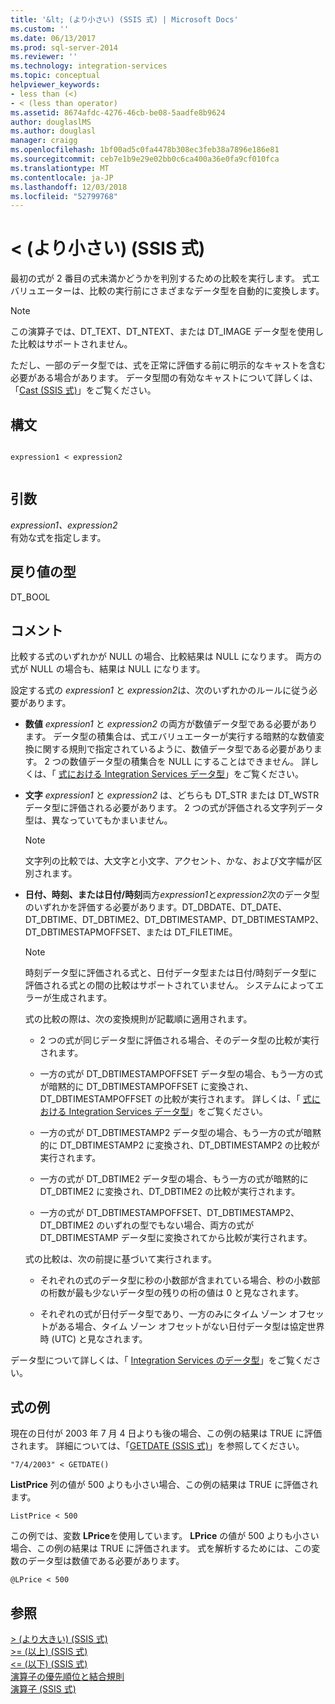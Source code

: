 ```yaml
---
title: '&lt; (より小さい) (SSIS 式) | Microsoft Docs'
ms.custom: ''
ms.date: 06/13/2017
ms.prod: sql-server-2014
ms.reviewer: ''
ms.technology: integration-services
ms.topic: conceptual
helpviewer_keywords:
- less than (<)
- < (less than operator)
ms.assetid: 8674afdc-4276-46cb-be08-5aadfe8b9624
author: douglaslMS
ms.author: douglasl
manager: craigg
ms.openlocfilehash: 1bf00ad5c0fa4478b308ec3feb38a7896e186e81
ms.sourcegitcommit: ceb7e1b9e29e02bb0c6ca400a36e0fa9cf010fca
ms.translationtype: MT
ms.contentlocale: ja-JP
ms.lasthandoff: 12/03/2018
ms.locfileid: "52799768"
---
```

# <a name="lt-less-than-ssis-expression"></a>&lt; (より小さい) (SSIS 式)
  最初の式が 2 番目の式未満かどうかを判別するための比較を実行します。 式エバリュエーターは、比較の実行前にさまざまなデータ型を自動的に変換します。  
  
> [!NOTE]  
>  この演算子では、DT_TEXT、DT_NTEXT、または DT_IMAGE データ型を使用した比較はサポートされません。  
  
 ただし、一部のデータ型では、式を正常に評価する前に明示的なキャストを含む必要がある場合があります。 データ型間の有効なキャストについて詳しくは、「[Cast &#40;SSIS 式&#41;](cast-ssis-expression.md)」をご覧ください。  
  
## <a name="syntax"></a>構文  
  
```  
  
expression1 < expression2  
  
```  
  
## <a name="arguments"></a>引数  
 *expression1、expression2*  
 有効な式を指定します。  
  
## <a name="result-types"></a>戻り値の型  
 DT_BOOL  
  
## <a name="remarks"></a>コメント  
 比較する式のいずれかが NULL の場合、比較結果は NULL になります。 両方の式が NULL の場合も、結果は NULL になります。  
  
 設定する式の *expression1* と *expression2*は、次のいずれかのルールに従う必要があります。  
  
-   **数値** *expression1* と *expression2* の両方が数値データ型である必要があります。 データ型の積集合は、式エバリュエーターが実行する暗黙的な数値変換に関する規則で指定されているように、数値データ型である必要があります。 2 つの数値データ型の積集合を NULL にすることはできません。 詳しくは、「 [式における Integration Services データ型](integration-services-data-types-in-expressions.md)」をご覧ください。  
  
-   **文字** *expression1* と *expression2* は、どちらも DT_STR または DT_WSTR データ型に評価される必要があります。 2 つの式が評価される文字列データ型は、異なっていてもかまいません。  
  
    > [!NOTE]  
    >  文字列の比較では、大文字と小文字、アクセント、かな、および文字幅が区別されます。  
  
-   **日付、時刻、または日付/時刻**両方*expression1*と*expression2*次のデータ型のいずれかを評価する必要があります。DT_DBDATE、DT_DATE、DT_DBTIME、DT_DBTIME2、DT_DBTIMESTAMP、DT_DBTIMESTAMP2、DT_DBTIMESTAPMOFFSET、または DT_FILETIME。  
  
    > [!NOTE]  
    >  時刻データ型に評価される式と、日付データ型または日付/時刻データ型に評価される式との間の比較はサポートされていません。 システムによってエラーが生成されます。  
  
     式の比較の際は、次の変換規則が記載順に適用されます。  
  
    -   2 つの式が同じデータ型に評価される場合、そのデータ型の比較が実行されます。  
  
    -   一方の式が DT_DBTIMESTAMPOFFSET データ型の場合、もう一方の式が暗黙的に DT_DBTIMESTAMPOFFSET に変換され、DT_DBTIMESTAMPOFFSET の比較が実行されます。 詳しくは、「 [式における Integration Services データ型](integration-services-data-types-in-expressions.md)」をご覧ください。  
  
    -   一方の式が DT_DBTIMESTAMP2 データ型の場合、もう一方の式が暗黙的に DT_DBTIMESTAMP2 に変換され、DT_DBTIMESTAMP2 の比較が実行されます。  
  
    -   一方の式が DT_DBTIME2 データ型の場合、もう一方の式が暗黙的に DT_DBTIME2 に変換され、DT_DBTIME2 の比較が実行されます。  
  
    -   一方の式が DT_DBTIMESTAMPOFFSET、DT_DBTIMESTAMP2、DT_DBTIME2 のいずれの型でもない場合、両方の式が DT_DBTIMESTAMP データ型に変換されてから比較が実行されます。  
  
     式の比較は、次の前提に基づいて実行されます。  
  
    -   それぞれの式のデータ型に秒の小数部が含まれている場合、秒の小数部の桁数が最も少ないデータ型の残りの桁の値は 0 と見なされます。  
  
    -   それぞれの式が日付データ型であり、一方のみにタイム ゾーン オフセットがある場合、タイム ゾーン オフセットがない日付データ型は協定世界時 (UTC) と見なされます。  
  
 データ型について詳しくは、「 [Integration Services のデータ型](../data-flow/integration-services-data-types.md)」をご覧ください。  
  
## <a name="expression-examples"></a>式の例  
 現在の日付が 2003 年 7 月 4 日よりも後の場合、この例の結果は TRUE に評価されます。 詳細については、「[GETDATE &#40;SSIS 式&#41;](getdate-ssis-expression.md)」を参照してください。  
  
```  
"7/4/2003" < GETDATE()  
```  
  
 **ListPrice** 列の値が 500 よりも小さい場合、この例の結果は TRUE に評価されます。  
  
```  
ListPrice < 500  
```  
  
 この例では、変数 **LPrice**を使用しています。 **LPrice** の値が 500 よりも小さい場合、この例の結果は TRUE に評価されます。 式を解析するためには、この変数のデータ型は数値である必要があります。  
  
```  
@LPrice < 500  
```  
  
## <a name="see-also"></a>参照  
 [&#62; &#40;より大きい&#41; &#40;SSIS 式&#41;](greater-than-ssis-expression.md)   
 [&#62;= &#40;以上&#41; &#40;SSIS 式&#41;](greater-than-or-equal-to-ssis-expression.md)   
 [&#60;= &#40;以下&#41; &#40;SSIS 式&#41;](less-than-or-equal-to-ssis-expression.md)   
 [演算子の優先順位と結合規則](operator-precedence-and-associativity.md)   
 [演算子 &#40;SSIS 式&#41;](operators-ssis-expression.md)  
  
  

